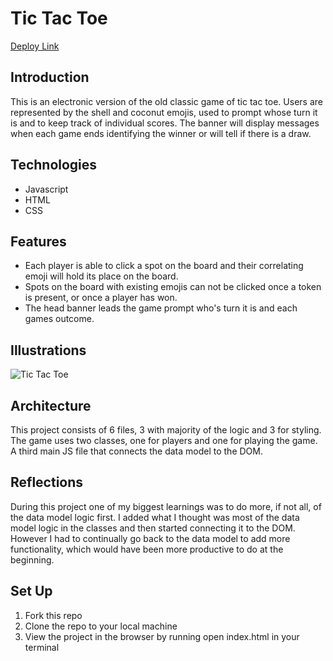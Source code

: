 # Tic Tac Toe

[Deploy Link](file:///Users/meganschuetz/turing/mod1/tic-tac-toe/index.html)

## Introduction

This is an electronic version of the old classic game of tic tac toe. Users are represented by the shell and coconut emojis, used to prompt whose turn it is and to keep track of individual scores. The banner will display messages when each game ends identifying the winner or will tell if there is a draw.

## Technologies

- Javascript
- HTML
- CSS

## Features

- Each player is able to click a spot on the board and their correlating emoji will hold its place on the board.
- Spots on the board with existing emojis can not be clicked once a token is present, or once a player has won.
- The head banner leads the game prompt who's turn it is and each games outcome.

## Illustrations

![Tic Tac Toe](https://media.giphy.com/media/vZ968uVenNoCquDmzA/giphy.gif)


## Architecture

This project consists of 6 files, 3 with majority of the logic and 3 for styling. The game uses two classes, one for players and one for playing the game. A third main JS file that connects the data model to the DOM.  

## Reflections

During this project one of my biggest learnings was to do more, if not all, of the data model logic first. I added what I thought was most of the data model logic in the classes and then started connecting it to the DOM. However I had to continually go back to the data model to add more functionality, which would have been more productive to do at the beginning.   

## Set Up

1. Fork this repo
2. Clone the repo to your local machine
3. View the project in the browser by running open index.html in your terminal
